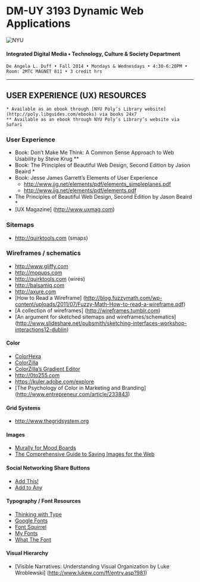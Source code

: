 # DM-UY 3193 Dynamic Web Applications

![NYU](http://ws2.polishedsolid.com/de/nyu_soe_logo.png)
#### Integrated Digital Media • Technology, Culture & Society Department

    De Angela L. Duff • Fall 2014 • Mondays & Wednesdays • 4:30-6:20PM • Room: 2MTC MAGNET 811 • 3 credit hrs

---

##  USER EXPERIENCE (UX) RESOURCES

    * Available as an ebook through [NYU Poly’s Library website](http://poly.libguides.com/ebooks) via books 24x7
    ** Available as an ebook through NYU Poly’s Library’s website via Safari

### User Experience
* Book: Don’t Make Me Think: A Common Sense Approach to Web Usability by Steve Krug **
* Book: The Principles of Beautiful Web Design, Second Edition by Jason Beaird *
* Book: Jesse James Garrett’s Elements of User Experience
  * http://www.jjg.net/elements/pdf/elements_simpleplanes.pdf
  * http://www.jjg.net/elements/pdf/elements.pdf 
* The Principles of Beautiful Web Design, Second Edition 
by Jason Beaird *
* [UX Magazine] (http://www.uxmag.com)

### Sitemaps
* http://quirktools.com (smaps) 

### Wireframes / schematics
* http://www.gliffy.com
* http://moqups.com
* http://quirktools.com (wires)
* http://balsamiq.com
* http://axure.com
* [How to Read a Wireframe] (http://blog.fuzzymath.com/wp-content/uploads/2011/07/Fuzzy-Math-How-to-read-a-wireframe.pdf)
* [A collection of wireframes] (http://wireframes.tumblr.com)
* [An argument for sketched sitemaps and wireframes/schematics] (http://www.slideshare.net/pubsmith/sketching-interfaces-workshop-interactions12-dublin)


#### Color
* [ColorHexa](http://www.colorhexa.com)
* [ColorZilla](http://www.colorzilla.com)
* [ColorZilla’s Gradient Editor](http://www.colorzilla.com/gradient-editor)
* http://0to255.com
* https://kuler.adobe.com/explore
* [The Psychology of Color in Marketing and Branding] (http://www.entrepreneur.com/article/233843)

#### Grid Systems
* http://www.thegridsystem.org 

#### Images
* [Murally for Mood Boards](http://mural.ly)
* [The Comprehensive Guide to Saving Images for the Web](http://sixrevisions.com/web_design/comprehensive-guide-saving-images-for-web)

#### Social Networking Share Buttons
* [Add This!](http://addthis.com)
* [Add to Any](http://addtoany.com)

#### Typography / Font Resources
* [Thinking with Type](http://thinkingwithtype.com)
* [Google Fonts](https://www.google.com/fonts)
* [Font Squirrel](http://www.fontsquirrel.com)
* [My Fonts](http://www.myfonts.com)
* [What The Font](http://www.myfonts.com/WhatTheFont)

#### Visual Hierarchy
* [Visible Narratives: Understanding Visual Organization by Luke Wroblewski] (http://www.lukew.com/ff/entry.asp?981)







